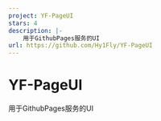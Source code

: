 ```yaml
---
project: YF-PageUI
stars: 4
description: |-
    用于GithubPages服务的UI
url: https://github.com/Hy1Fly/YF-PageUI
---
```


# YF-PageUI
用于GithubPages服务的UI


